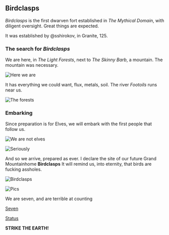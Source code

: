 Birdclasps
----------

*Birdclasps* is the first dwarven fort established in *The Mythical Domain*, with diligent oversight.
Great things are expected.

It was established by @sshirokov, in Granite, 125.

### The search for *Birdclasps*

We are here, in *The Light Forests*, next to *The Skinny Barb*, a mountain. The mountain was necessary.

![Here we are](http://pixxx.wtf.cat/image/3t3F2x2p1P0R/2014-08-07%20at%209.25%20PM.png)

It has everything we could want, flux, metals, soil. The river *Footoils* runs near us.

![The forests](http://f.cl.ly/items/2u2e1w1w3l2M0d251U1o/Image%202014-08-07%20at%208.40.59%20PM.png)

### Embarking

Since preparation is for Elves, we will embark with the first people that follow us.

![We are not elves](http://f.cl.ly/items/1e292F0142373d3o2m2p/Image%202014-08-07%20at%208.44.47%20PM.png)

![Seriously](http://f.cl.ly/items/2L0e3e1D413G0p1J1127/Image%202014-08-07%20at%208.43.49%20PM.png)

And so we arrive, prepared as ever. I declare the site of our future Grand Mountainhome **Birdclasps**
It will remind us, into eternity, that birds are fucking assholes.

![Birdclasps](http://f.cl.ly/items/1f0I0e01203F3i3K2U33/Image%202014-08-07%20at%208.45.33%20PM.png)

![Pics](http://f.cl.ly/items/0L0j1j2o1734181a0H3O/Image%202014-08-07%20at%208.48.55%20PM.png)

We are seven, and are terrible at counting

[Seven](http://f.cl.ly/items/2h2V2f1J0p3J1p270x0p/Image%202014-08-07%20at%208.49.39%20PM.png)

[Status](http://f.cl.ly/items/251p0u1D2X0b061u1K1k/Image%202014-08-07%20at%208.49.18%20PM.png)

**STRIKE THE EARTH!**
